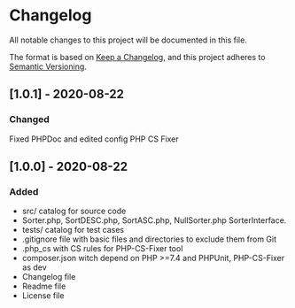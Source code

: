 # Changelog

All notable changes to this project will be documented in this file.

The format is based on [Keep a Changelog](https://keepachangelog.com/en/1.0.0/),
and this project adheres to [Semantic Versioning](https://semver.org/spec/v2.0.0.html).

## [1.0.1] - 2020-08-22
### Changed
Fixed PHPDoc and edited config PHP CS Fixer

## [1.0.0] - 2020-08-22
### Added
- src/ catalog for source code
- Sorter.php, SortDESC.php, SortASC.php, NullSorter.php SorterInterface.
- tests/ catalog for test cases
- .gitignore file with basic files and directories to exclude them from Git
- .php_cs with CS rules for PHP-CS-Fixer tool
- composer.json witch depend on PHP >=7.4 and PHPUnit, PHP-CS-Fixer as dev
- Changelog file
- Readme file
- License file